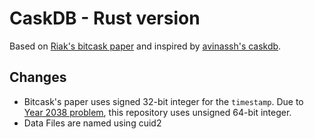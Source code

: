 # CaskDB - Rust version

Based on [Riak's bitcask paper](https://riak.com/assets/bitcask-intro.pdf) and inspired by [avinassh's caskdb](https://github.com/avinassh/py-caskdb).

## Changes

- Bitcask's paper uses signed 32-bit integer for the `timestamp`. Due to [Year 2038 problem](https://en.wikipedia.org/wiki/Year_2038_problem), this repository uses unsigned 64-bit integer.
- Data Files are named using cuid2
